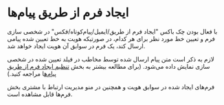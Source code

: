 # ایجاد فرم از طریق پیام‌ها

با فعال بودن چک باکس "ایجاد فرم از طریق/ایمیل/پیام‌کوتاه/فکس" در شخصی سازی فرم و تعیین خط مورد نظر برای هر کدام، در صورتیکه هویت به خط تعیین شده پیامی ارسال کند، یک فرم در سوابق آن هویت ایجاد خواهد شد.

لازم به ذکر است متن پیام ارسال شده توسط مخاطب در فیلد تعیین شده در شخصی سازی نمایش داده می‌شود. (برای مطالعه بیشتر به بخش [تنظیم ایجاد فرم از طریق پیام‌ه](https://github.com/1stco/PayamGostarDocs/blob/master/help%202.5.4/Settings/Personalization-crm/Form-management/form-ersalpayam.md)ا مراجعه کنید.)

فرم‌های ایجاد شده در سوابق هویت و همچنین در منو مدیریت ارتباط با مشتری بخش فرم‌ها قابل مشاهده است.
